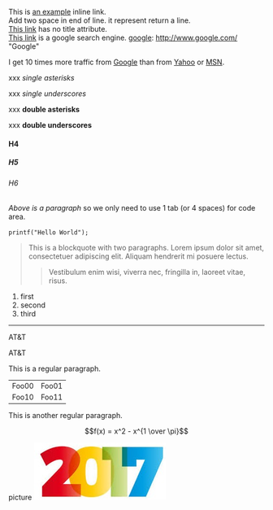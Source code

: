 This is [an example](http://example.com/ "Title") inline link.</br>
Add two space in end of line. it represent return a line.  
[This link](http://example.net/) has no title attribute.  
[This link][google] is a google search engine.
[google]: http://www.google.com/ "Google"

I get 10 times more traffic from [Google][] than from
[Yahoo][] or [MSN][].

  [google]: http://google.com/        "Google"
  [yahoo]:  http://search.yahoo.com/  "Yahoo Search"
  [msn]:    http://search.msn.com/    "MSN Search"

xxx *single asterisks*

xxx _single underscores_

xxx **double asterisks**

xxx __double underscores__

#### H4
##### H5
###### H6

*Above is a paragraph* so we only need to use 1 tab (or 4 spaces) for code area.

    printf("Hello World");

> This is a blockquote with two paragraphs. Lorem ipsum dolor sit amet,
consectetuer adipiscing elit. Aliquam hendrerit mi posuere lectus.
>> Vestibulum enim wisi, viverra nec, fringilla in, laoreet vitae, risus.

1. first
2. second
3. third
 
********
AT&T

AT&amp;T

This is a regular paragraph.

<table>
    <tr>
        <td>Foo00</td><td>Foo01</td>
    </tr>
    <tr>
        <td>Foo10</td><td>Foo11</td>
    </tr>
</table>

This is another regular paragraph.

$$f(x) = x^2 - x^{1 \over \pi}$$

picture
![2017](../md/2017.jpg)



